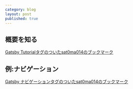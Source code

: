 ```yaml
---
category: blog
layout: post
published: true
---
```

## 概要を知る
[Gatsby Tutorialタグのついたsat0ma014のブックマーク](https://b.hatena.ne.jp/sat0ma014/Gatsby/Tutorial)
## 例:ナビゲーション
[Gatsby ナビゲーションタグのついたsat0ma014のブックマーク](https://b.hatena.ne.jp/sat0ma014/Gatsby/%E3%83%8A%E3%83%93%E3%82%B2%E3%83%BC%E3%82%B7%E3%83%A7%E3%83%B3)